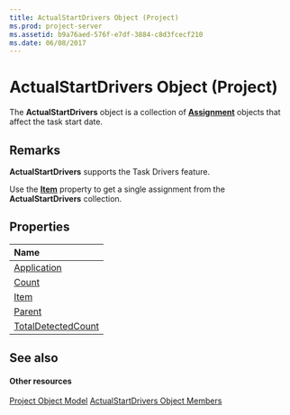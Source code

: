 ```yaml
---
title: ActualStartDrivers Object (Project)
ms.prod: project-server
ms.assetid: b9a76aed-576f-e7df-3884-c8d3fcecf210
ms.date: 06/08/2017
---
```



# ActualStartDrivers Object (Project)

The  **ActualStartDrivers** object is a collection of **[Assignment](Project.Assignment.md)** objects that affect the task start date.


## Remarks

 **ActualStartDrivers** supports the Task Drivers feature.

Use the  **[Item](http://msdn.microsoft.com/library/609846d6-7f73-f6f0-fe4e-067df0802108%28Office.15%29.aspx)** property to get a single assignment from the **ActualStartDrivers** collection.


## Properties



|**Name**|
|:-----|
|[Application](http://msdn.microsoft.com/library/cd23106a-fcf6-7563-a582-af7a02ffa6bc%28Office.15%29.aspx)|
|[Count](http://msdn.microsoft.com/library/57301614-c781-1504-eb99-95ca6a4cdcc6%28Office.15%29.aspx)|
|[Item](http://msdn.microsoft.com/library/609846d6-7f73-f6f0-fe4e-067df0802108%28Office.15%29.aspx)|
|[Parent](http://msdn.microsoft.com/library/d824cf8d-2297-d6cb-f6a4-9c3fd36a7521%28Office.15%29.aspx)|
|[TotalDetectedCount](http://msdn.microsoft.com/library/188d79e3-3a1b-a0ed-e11b-3998334d6a17%28Office.15%29.aspx)|

## See also


#### Other resources


[Project Object Model](http://msdn.microsoft.com/library/900b167b-88ec-ea88-15b7-27bb90c22ac6%28Office.15%29.aspx)
[ActualStartDrivers Object Members](http://msdn.microsoft.com/library/74321d0d-bbde-3f2d-50ee-bfb0c674114c%28Office.15%29.aspx)
